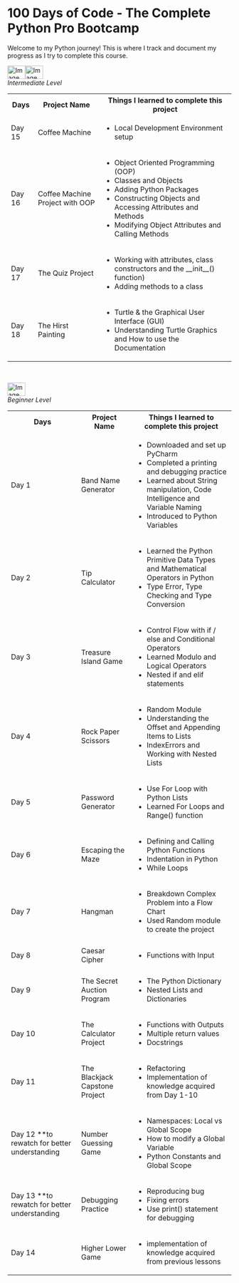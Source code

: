 <h1>100 Days of Code - The Complete Python Pro Bootcamp</h1>

Welcome to my Python journey! This is where I track and document my progress as I try to complete this course.

<!-----------------------------------------------------------------------INTERMEDIATE SECTION---------------------------------------------------------------------------------------->

<img width="40" height="30" alt="Image" src="https://github.com/user-attachments/assets/006dd03a-4b45-4273-a096-801fc805b10d" /><img width="40" height="30" alt="Image" src="https://github.com/user-attachments/assets/006dd03a-4b45-4273-a096-801fc805b10d" />
<br>
<i>Intermediate Level</i>

<table>
  <tr>
    <th>Days</th>
    <th>Project Name</th>
    <th>Things I learned to complete this project</th>
  </tr>
  <tr>
    <td>Day 15</td>
    <td>Coffee Machine</td>
    <td>
      <ul>
        <li>Local Development Environment setup</li>
      </ul>
    </td>
  </tr>
  <tr>
    <td>Day 16</td>
    <td>Coffee Machine Project with OOP</td>
    <td>
      <ul>
        <li>Object Oriented Programming (OOP)</li>
        <li>Classes and Objects</li>
        <li>Adding Python Packages</li>
        <li>Constructing Objects and Accessing Attributes and Methods</li>
        <li>Modifying Object Attributes and Calling Methods</li>
      </ul>
    </td>
  </tr>
  <tr>
    <td>Day 17</td>
    <td>The Quiz Project</td>
    <td>
      <ul>
        <li>Working with attributes, class constructors and the __init__() function)</li>
        <li>Adding methods to a class</li>
      </ul>
    </td>
  </tr>
  <tr>
    <td>Day 18</td>
    <td>The Hirst Painting</td>
    <td>
      <ul>
        <li>Turtle & the Graphical User Interface (GUI)</li>
        <li>Understanding Turtle Graphics and How to use the Documentation</li>
      </ul>
    </td>
  </tr>

</table>
<br>
<!-----------------------------------------------------------------------BEGINNER SECTION---------------------------------------------------------------------------------------->

<img width="40" height="30" alt="Image" src="https://github.com/user-attachments/assets/006dd03a-4b45-4273-a096-801fc805b10d" /><br>
<i>Beginner Level</i>

<table>
  <tr>
    <th>Days</th>
    <th>Project Name</th>
    <th>Things I learned to complete this project</th>
  </tr>
  <tr>
    <td>Day 1</td>
    <td>Band Name Generator</td>
    <td>
      <ul>
        <li>Downloaded and set up PyCharm</li>
        <li>Completed a printing and debugging practice</li>
        <li>Learned about String manipulation, Code Intelligence and Variable Naming</li>
        <li>Introduced to Python Variables</li>
      </ul>
    </td>
  </tr>
  
  <tr>
    <td>Day 2</td>
    <td>Tip Calculator</td>
    <td>
      <ul>
      <li>Learned the Python Primitive Data Types and Mathematical Operators in Python</li>
      <li>Type Error, Type Checking and Type Conversion</li>
      </ul>
    </td>
  </tr>
  
  <tr>
    <td>Day 3</td>
    <td>Treasure Island Game</td>
    <td>
      <ul>
        <li>Control Flow with if / else and Conditional Operators</li>
        <li>Learned Modulo and Logical Operators</li>
        <li>Nested if and elif statements</li>
      </ul>
    </td>
  </tr>

  <tr>
    <td>Day 4</td>
    <td>Rock Paper Scissors</td>
    <td>
      <ul>
        <li>Random Module</li>
        <li>Understanding the Offset and Appending Items to Lists</li>
        <li>IndexErrors and Working with Nested Lists</li>
      </ul>
    </td>
  </tr>

  <tr>
    <td>Day 5</td>
    <td>Password Generator</td>
    <td>
      <ul>
        <li>Use For Loop with Python Lists</li>
        <li>Learned For Loops and Range() function</li>
      </ul>
    </td>
  </tr>

  <tr>
    <td>Day 6</td>
    <td>Escaping the Maze</td>
    <td>
      <ul>
        <li>Defining and Calling Python Functions</li>
        <li>Indentation in Python</li>
        <li>While Loops</li>
      </ul>
    </td>
  </tr>

  <tr>
    <td>Day 7</td>
    <td>Hangman</td>
    <td>
      <ul>
        <li>Breakdown Complex Problem into a Flow Chart</li>
        <li>Used Random module to create the project</li>
      </ul>
    </td>
  </tr>

  <tr>
    <td>Day 8</td>
    <td>Caesar Cipher</td>
    <td>
      <ul>
        <li>Functions with Input</li>
      </ul>
    </td>
  </tr>

  <tr>
    <td>Day 9</td>
    <td>The Secret Auction Program</td>
    <td>
      <ul>
        <li>The Python Dictionary</li>
        <li>Nested Lists and Dictionaries</li>
      </ul>
    </td>
  </tr>

  <tr>
    <td>Day 10</td>
    <td>The Calculator Project</td>
    <td>
      <ul>
        <li>Functions with Outputs</li>
        <li>Multiple return values</li>
        <li>Docstrings</li>
      </ul>
    </td>
  </tr>

  <tr>
    <td>Day 11</td>
    <td>The Blackjack Capstone Project</td>
    <td>
      <ul>
        <li>Refactoring</li>
        <li>Implementation of knowledge acquired from Day 1-10</li>
      </ul>
    </td>
  </tr>

  <tr>
    <td>Day 12 **to rewatch for better understanding</td>
    <td>Number Guessing Game</td>
    <td>
      <ul>
        <li>Namespaces: Local vs Global Scope</li>
        <li>How to modify a Global Variable</li>
        <li>Python Constants and Global Scope</li>
      </ul>
    </td>
  </tr>

  <tr>
    <td>Day 13 **to rewatch for better understanding</td>
    <td>Debugging Practice</td>
    <td>
      <ul>
        <li>Reproducing bug</li>
        <li>Fixing errors</li>
        <li>Use print() statement for debugging</li>
      </ul>
    </td>
  </tr>

  <tr>
    <td>Day 14</td>
    <td>Higher Lower Game</td>
    <td>
      <ul>
        <li>implementation of knowledge acquired from previous lessons</li>
      </ul>
    </td>
  </tr>



</table>
